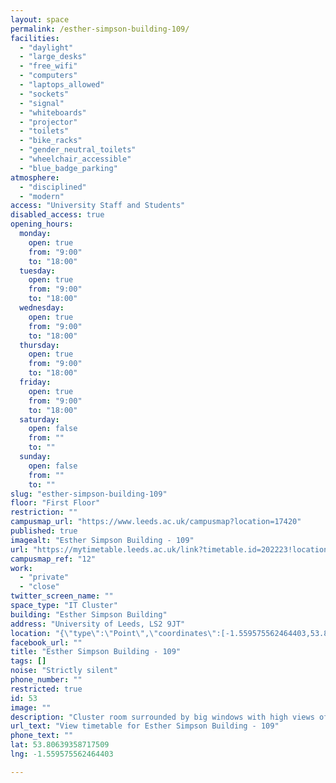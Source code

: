 ```yaml
---
layout: space
permalink: /esther-simpson-building-109/
facilities:
  - "daylight"
  - "large_desks"
  - "free_wifi"
  - "computers"
  - "laptops_allowed"
  - "sockets"
  - "signal"
  - "whiteboards"
  - "projector"
  - "toilets"
  - "bike_racks"
  - "gender_neutral_toilets"
  - "wheelchair_accessible"
  - "blue_badge_parking"
atmosphere:
  - "disciplined"
  - "modern"
access: "University Staff and Students"
disabled_access: true
opening_hours:
  monday:
    open: true
    from: "9:00"
    to: "18:00"
  tuesday:
    open: true
    from: "9:00"
    to: "18:00"
  wednesday:
    open: true
    from: "9:00"
    to: "18:00"
  thursday:
    open: true
    from: "9:00"
    to: "18:00"
  friday:
    open: true
    from: "9:00"
    to: "18:00"
  saturday:
    open: false
    from: ""
    to: ""
  sunday:
    open: false
    from: ""
    to: ""
slug: "esther-simpson-building-109"
floor: "First Floor"
restriction: ""
campusmap_url: "https://www.leeds.ac.uk/campusmap?location=17420"
published: true
imagealt: "Esther Simpson Building - 109"
url: "https://mytimetable.leeds.ac.uk/link?timetable.id=202223!location!6856E1BEE4EE6ABF22261FF5840C4D26"
campusmap_ref: "12"
work:
  - "private"
  - "close"
twitter_screen_name: ""
space_type: "IT Cluster"
building: "Esther Simpson Building"
address: "University of Leeds, LS2 9JT"
location: "{\"type\":\"Point\",\"coordinates\":[-1.559575562464403,53.80639358717509]}"
facebook_url: ""
title: "Esther Simpson Building - 109"
tags: []
noise: "Strictly silent"
phone_number: ""
restricted: true
id: 53
image: ""
description: "Cluster room surrounded by big windows with high views of the University campus. Perfect for focused study with access to computers. 76 seat capacity."
url_text: "View timetable for Esther Simpson Building - 109"
phone_text: ""
lat: 53.80639358717509
lng: -1.559575562464403

---
```

